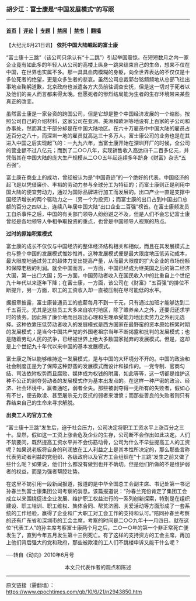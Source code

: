### 胡少江：富士康是“中国发展模式”的写照

---

#### [首页](../../../..?n2943850) &nbsp;|&nbsp; [评论](../../../../../epoch-comment?n2943850) &nbsp;|&nbsp; [专题](../../../../../epoch-special?n2943850) &nbsp;|&nbsp; [禁闻](../../../../../epoch-news?n2943850) &nbsp;|&nbsp; [禁书](../../../../../books?n2943850) &nbsp;|&nbsp; [翻墙](https://github.com/gfw-breaker/nogfw/blob/master/README.md?n2943850)


<div class="post_content" id="artbody" itemprop="articleBody">
 <!-- article content begin -->
 <p>
  【大纪元6月21日讯】
  <b>
   依托中国大陆崛起的富士康
  </b>
 </p>
 <p>
  “富士康十三跳”（该公司只承认有“十二跳”）引起举国震惊。在短短数月之内一家企业竟有如此多的年轻人从公司的高楼上纵身一跳来结束自己的生命，想来不仅在中国，在世界也实属不多。那一具具血肉模糊的身躯，向全世界表达的不仅仅是十多位死者的绝望，更是众多生者的悲哀。虽然公司总裁郭台铭频频地从总部飞往出事地点鞠躬道歉，北京政府也派遣各方大员前往调查安抚，但是这一切对于死者以及他们的亲人而言都来得太晚。但愿死者的惨烈结局能为生者的生存环境带来某些真正的改变。
 </p>
 <p>
  虽然富士康是一家台资的跨国公司，但是它却是整个中国经济发展的一个缩影。按照公司自己的介绍材料，这家公司在亚洲、美洲和欧洲等地设有上百家的子公司和办事处，然而其主干部分却是在中国大陆地区。在六十万雇员中中国大陆的雇员占近百分之八十，而深圳一地的雇员就高达三十多万人。富士康公司的业务也是在其进入中国之后实现起飞的：一九九六年，当富士康开始在深圳开厂的时候，全公司的营业额不过八亿元；而到了二○○八年，实现销售收入高达四千二百多亿元，并凭借其在中国大陆的庞大生产规模从二○○五年起连续多年跻身《财富》杂志“五百强”。
 </p>
 <p>
  富士康在商业上的成功，曾经被认为是“中国奇迹”的一个绝好的代表。中国经济的起飞是以凭借廉价、丰裕的劳动力参与全球分工为特征的；而富士康则正是利用中国大陆的便宜劳动力，通过为国际品牌进行加工而发展的。出口产业一直是支撑中国经济增长的两个驱动力之一（另一个为投资）；而富士康的出口占到中国出口总额的百分之四以上，连续八年居中国大陆“出口企业二百强”榜首。在富士康频发员工自杀事件之后，中国的有关部门领导人纷纷避之不及，但是人们不会忘记富士康曾经是各地领导人争相争取投资的重点，也曾是中国领导人视察的热点。
 </p>
 <p>
  <b>
   过时的原始积累模式
  </b>
 </p>
 <p>
  富士康的成长不仅仅与中国经济的整体经济结构相关和相似，而且在其发展模式上也与整个中国的发展模式惟妙惟肖。这种发展模式便是最大限度地压低劳动成本，最大限度地通过劳工的超体力支出提高产量，从而最大限度的扩大企业的市场份额和保障老板的利润。就全中国而言，一方面，中国已经成为继美国之后的第二经济大国，第一出口大国；另一方面，中国劳动者收入在国民收入中的比重自上个世纪九十年代以来逐年下降；在富士康，一方面，该公司在《财富》“五百强”的排位不断提升，另一方面，职工的工资收入却一直被压制在尽可能低的水平。
 </p>
 <p>
  据报章披露，富士康普通员工的底薪每月不到一千元，只有通过加班才能够达到二千五百元。尤其是这些员工大多来自农村地区，除了赡养亲人之外，还要归还求学时的债务。因此除了廉价地而且超出心理和生理承受能力地出卖劳力之外别无选择。这种依靠压低劳动者收入的发展模式是西方国家在最野蛮的资本原始积累时期的发展模式；是当今中国共产党的外国老祖宗当年不断揭露和批判的发展模式；也是随着劳动人民的抗争，已经被世界上绝大多数国家抛弃的发展模式。但是，这却是上个世纪九十年代以来中国的基本发展模式。
 </p>
 <p>
  富士康之所以能够维持这一发展模式，是与中国的大环境分不开的。中国的政治和社会制度正是为了保障这种野蛮的发展模式而设计和操作的。一党专制、官商勾结、司法依附权势而且腐败、媒体成为权钱的附庸，如此等等，这一切都是维护这种不公正的剥夺劳动者的发展模式作为基本出发点的。在这样一种严密的政治、经济、社会环境中，赢者通吃，弱者全失。那些被剥夺得一无所有的失败者，假如心有不甘，便去欺凌、甚至屠杀无力反抗的弱者来泄愤；而那些善良的失败者则只有靠结束自己的生命来寻求解脱。
 </p>
 <p>
  <b>
   出卖工人的官方工会
  </b>
 </p>
 <p>
  “富士康十三跳”发生后，迫于社会压力，公司决定将职工工资水平上涨百分之三十。显然，假如这一工资上涨会危及企业的生存，公司断不会作出如此决定。人们不禁要问，既然提高工资水平并不会伤筋动骨，公司为什么不早些提高工人的工资呢？如果说老板将自身的利润放在工人利益之上是其本性所决定的，那么那些言称代表劳动者利益的党组织、各级政府以及官方工会组织在“十三跳”发生之前又做了些什么呢？如果说，他们什么都没有做到也并不确切。但是他们所做的不是维护弱者的权益，而是为强者帮腔壮势。
 </p>
 <p>
  在这里不妨引用一段新闻报道，报道的是中华全国总工会副主席、书记处第一书记孙春兰到富士康集团公司考察的消息。该篇报道说：“孙春兰充份肯定了集团工会成立以来围绕促进企业发展、维护职工权益进行的一系列创新探索，特别是在组织建设、职工培训、职工维权、集体合同、帮贫济困、关爱活动等方面形成了一套系统的工作经验，赢得了企业和广大职工对工会工作的支持和认可。”陪同孙春兰考察的还有广东省和深圳市的工会主席，考察的时间是二○○九年十一月四日。就在这位“代表工人”的孙主席考察富士康两个月之后，二○一○年的第一个非正常死亡便发生了，直到今年五月发生第十三例死亡。有了这样的支持资方的工会主席，再加上他们背后强大的党和政府，那些被欺凌的工人们不跳楼申诉又能干什么呢？
 </p>
 <p>
  ──转自《动向》2010年6月号
  <font color="#ffffff">
   (http://www.dajiyuan.com)
  </font>
  <br/>
  <center>
   <font class="GY13">
    本文只代表作者的观点和陈述
   </font>
  </center>
 </p>
 <!-- article content end -->
 <div id="below_article_ad">
 </div>
</div>


---

原文链接（需翻墙）：https://www.epochtimes.com/gb/10/6/21/n2943850.htm